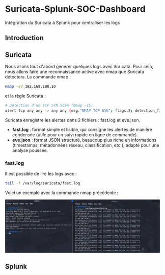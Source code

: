 # Suricata-Splunk-SOC-Dashboard
Intégration du Suricata à Splunk pour centraliser les logs

## Introduction

## Suricata
Nous allons tout d'abord générer quelques logs avec Suricata. Pour cela, nous allons faire une reconnaissance active avec nmap que Suricata détectera.
La commande nmap : 
```bash
nmap -sV 192.168.100.10
```
et la règle Suricata :
```bash
# Détection d’un TCP SYN Scan (Nmap -sS)
alert tcp any any -> any any (msg:"NMAP TCP SYN"; flags:S; detection_filter:track by_src, count 20, seconds 10; classtype:attempted-recon; sid:2100001; rev:1;)
```

Suricata enregistre les alertes dans 2 fichiers : fast.log et eve.json.

- **fast.log** : format simple et lisible, qui consigne les alertes de manière condensée (utile pour un suivi rapide en ligne de commande).  
- **eve.json** : format JSON structuré, beaucoup plus riche en informations (timestamps, métadonnées réseau, classification, etc.), adapté pour une analyse poussée.

### fast.log

Il est possible de lire les logs avec :
```bash
tail -f /var/log/suricata/fast.log
```
Voici un exemple avec la commande nmap précédente : 

![Texte alternatif](assets/nmap_fastlog.png)

## Splunk
